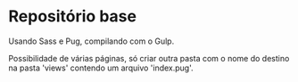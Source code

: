 # Repositório base

Usando Sass e Pug, compilando com o Gulp.

Possibilidade de várias páginas, só criar outra pasta com o nome do destino na pasta 'views' contendo um arquivo 'index.pug'.
